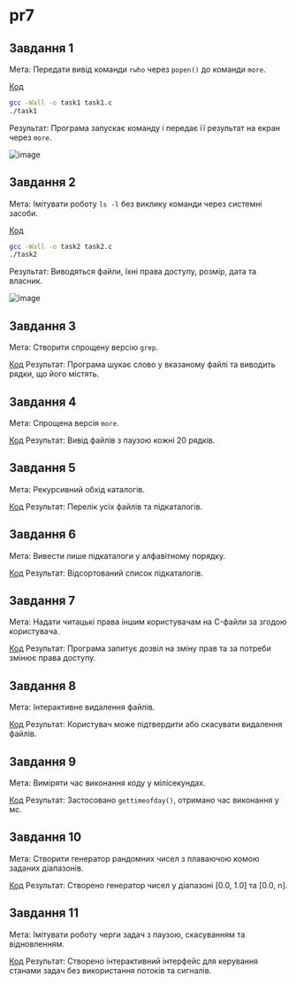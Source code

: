 # pr7

## Завдання 1
Мета: Передати вивід команди `rwho` через `popen()` до команди `more`.

[Код](https://github.com/VladHume/pr7/blob/main/task1.c)
```sh
gcc -Wall -o task1 task1.c
./task1
```
Результат: Програма запускає команду і передає її результат на екран через `more`.

![image](https://github.com/user-attachments/assets/54d1b221-f9f9-467f-b0d5-d1b7834b79d7)


## Завдання 2
Мета: Імітувати роботу `ls -l` без виклику команди через системні засоби.

[Код](https://github.com/VladHume/pr7/blob/main/task2.c)
```sh
gcc -Wall -o task2 task2.c
./task2
```

Результат: Виводяться файли, їхні права доступу, розмір, дата та власник.

![image](https://github.com/user-attachments/assets/f0939ab4-a6af-4265-ae73-78c596d7fe54)

## Завдання 3
Мета: Створити спрощену версію `grep`.

[Код](https://github.com/VladHume/pr7/blob/main/task3.c)
Результат: Програма шукає слово у вказаному файлі та виводить рядки, що його містять.


## Завдання 4
Мета: Спрощена версія `more`.

[Код](https://github.com/VladHume/pr7/blob/main/task4.c)
Результат: Вивід файлів з паузою кожні 20 рядків.


## Завдання 5
Мета: Рекурсивний обхід каталогів.

[Код](https://github.com/VladHume/pr7/blob/main/task5.c)
Результат: Перелік усіх файлів та підкаталогів.


## Завдання 6
Мета: Вивести лише підкаталоги у алфавітному порядку.

[Код](https://github.com/VladHume/pr7/blob/main/task6.c)
Результат: Відсортований список підкаталогів.


## Завдання 7
Мета: Надати читацькі права іншим користувачам на C-файли за згодою користувача.

[Код](https://github.com/VladHume/pr7/blob/main/task7.c)
Результат: Програма запитує дозвіл на зміну прав та за потреби змінює права доступу.

## Завдання 8
Мета: Інтерактивне видалення файлів.

[Код](https://github.com/VladHume/pr7/blob/main/task8.c)
Результат: Користувач може підтвердити або скасувати видалення файлів.


## Завдання 9
Мета: Виміряти час виконання коду у мілісекундах.

[Код](https://github.com/VladHume/pr7/blob/main/task9.c)
Результат: Застосовано `gettimeofday()`, отримано час виконання у мс.


## Завдання 10
Мета: Створити генератор рандомних чисел з плаваючою комою заданих діапазонів.

[Код](https://github.com/VladHume/pr7/blob/main/task10.c)
Результат: Створено генератор чисел у діапазоні [0.0, 1.0] та [0.0, n].


## Завдання 11
Мета: Імітувати роботу черги задач з паузою, скасуванням та відновленням.

[Код](https://github.com/VladHume/pr7/blob/main/task11.c)
Результат: Створено інтерактивний інтерфейс для керування станами задач без використання потоків та сигналів.
